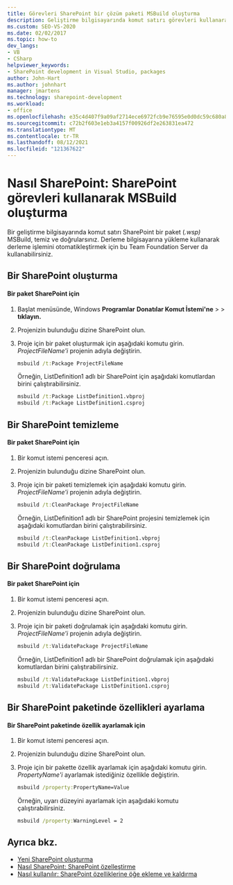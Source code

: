 ```yaml
---
title: Görevleri SharePoint bir çözüm paketi MSBuild oluşturma
description: Geliştirme bilgisayarında komut satırı görevleri kullanarak SharePoint çözüm paketini (.wsp) derlemeyi, MSBuild temizlemeyi ve doğrulamayı öğrenin.
ms.custom: SEO-VS-2020
ms.date: 02/02/2017
ms.topic: how-to
dev_langs:
- VB
- CSharp
helpviewer_keywords:
- SharePoint development in Visual Studio, packages
author: John-Hart
ms.author: johnhart
manager: jmartens
ms.technology: sharepoint-development
ms.workload:
- office
ms.openlocfilehash: e35c4d407f9a09af2714ece6972fcb9e76595e0d0dc59c680a82dbb2ec776f86
ms.sourcegitcommit: c72b2f603e1eb3a4157f00926df2e263831ea472
ms.translationtype: MT
ms.contentlocale: tr-TR
ms.lasthandoff: 08/12/2021
ms.locfileid: "121367622"
---
```

# <a name="how-to-create-a-sharepoint-solution-package-by-using-msbuild-tasks"></a>Nasıl SharePoint: SharePoint görevleri kullanarak MSBuild oluşturma
  Bir geliştirme bilgisayarında komut satırı SharePoint bir paket (*.wsp)* MSBuild, temiz ve doğrularsınız. Derleme bilgisayarına yükleme kullanarak derleme işlemini otomatikleştirmek için bu Team Foundation Server da kullanabilirsiniz.

## <a name="build-a-sharepoint-package"></a>Bir SharePoint oluşturma

#### <a name="to-build-a-sharepoint-package"></a>Bir paket SharePoint için

1. Başlat menüsünde, Windows **Programlar** **Donatılar Komut İstemi'ne**  >    >  **tıklayın.**

2. Projenizin bulunduğu dizine SharePoint olun.

3. Proje için bir paket oluşturmak için aşağıdaki komutu girin. *ProjectFileName'i* projenin adıyla değiştirin.

    ```cmd
    msbuild /t:Package ProjectFileName
    ```

     Örneğin, ListDefinition1 adlı bir SharePoint için aşağıdaki komutlardan birini çalıştırabilirsiniz.

    ```cmd
    msbuild /t:Package ListDefinition1.vbproj
    msbuild /t:Package ListDefinition1.csproj
    ```

## <a name="clean-a-sharepoint-package"></a>Bir SharePoint temizleme

#### <a name="to-clean-a-sharepoint-package"></a>Bir paket SharePoint için

1. Bir komut istemi penceresi açın.

2. Projenizin bulunduğu dizine SharePoint olun.

3. Proje için bir paketi temizlemek için aşağıdaki komutu girin. *ProjectFileName'i* projenin adıyla değiştirin.

    ```cmd
    msbuild /t:CleanPackage ProjectFileName
    ```

     Örneğin, ListDefinition1 adlı bir SharePoint projesini temizlemek için aşağıdaki komutlardan birini çalıştırabilirsiniz.

    ```cmd
    msbuild /t:CleanPackage ListDefinition1.vbproj
    msbuild /t:CleanPackage ListDefinition1.csproj
    ```

## <a name="validate-a-sharepoint-package"></a>Bir SharePoint doğrulama

#### <a name="to-validate-a-sharepoint-package"></a>Bir paket SharePoint için

1. Bir komut istemi penceresi açın.

2. Projenizin bulunduğu dizine SharePoint olun.

3. Proje için bir paketi doğrulamak için aşağıdaki komutu girin. *ProjectFileName'i* projenin adıyla değiştirin.

    ```cmd
    msbuild /t:ValidatePackage ProjectFileName
    ```

     Örneğin, ListDefinition1 adlı bir SharePoint doğrulamak için aşağıdaki komutlardan birini çalıştırabilirsiniz.

    ```cmd
    msbuild /t:ValidatePackage ListDefinition1.vbproj
    msbuild /t:ValidatePackage ListDefinition1.csproj
    ```

## <a name="set-properties-in-a-sharepoint-package"></a>Bir SharePoint paketinde özellikleri ayarlama

#### <a name="to-set-a-property-in-a-sharepoint-package"></a>Bir SharePoint paketinde özellik ayarlamak için

1. Bir komut istemi penceresi açın.

2. Projenizin bulunduğu dizine SharePoint olun.

3. Proje için bir pakette özellik ayarlamak için aşağıdaki komutu girin. *PropertyName'i* ayarlamak istediğiniz özellikle değiştirin.

    ```cmd
    msbuild /property:PropertyName=Value
    ```

     Örneğin, uyarı düzeyini ayarlamak için aşağıdaki komutu çalıştırabilirsiniz.

    ```cmd
    msbuild /property:WarningLevel = 2
    ```

## <a name="see-also"></a>Ayrıca bkz.
- [Yeni SharePoint oluşturma](../sharepoint/creating-sharepoint-features.md)
- [Nasıl SharePoint: SharePoint özelleştirme](../sharepoint/how-to-customize-a-sharepoint-feature.md)
- [Nasıl kullanılır: SharePoint özelliklerine öğe ekleme ve kaldırma](../sharepoint/how-to-add-and-remove-items-to-sharepoint-features.md)
